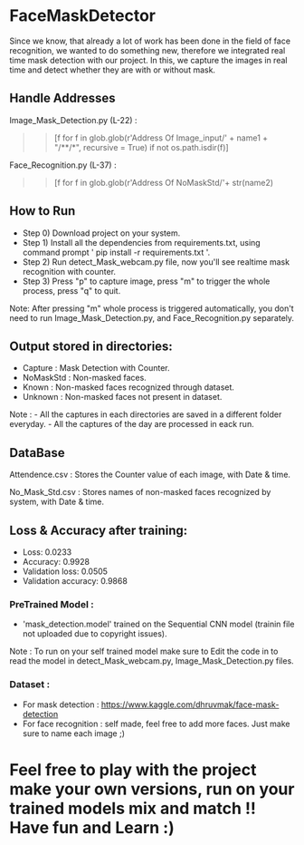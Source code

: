 # FaceMaskDetector 
Since we know, that already a lot of work has been done in the field of face recognition, we wanted to do something new, therefore we integrated real time mask detection with our project.
In this, we capture the images in real time and detect whether they are with or without mask.

## Handle Addresses
Image_Mask_Detection.py (L-22) : 
>>[f for f in glob.glob(r'Address Of Image_input/' + name1 + "/**/*", recursive = True) if not os.path.isdir(f)]

Face_Recognition.py (L-37) :
>>[f for f in glob.glob(r'Address Of NoMaskStd/'+ str(name2)

## How to Run
- Step 0) Download project on your system.
- Step 1) Install all the dependencies from requirements.txt, using command prompt ' pip install -r requirements.txt '.
- Step 2) Run detect_Mask_webcam.py file, now you'll see realtime mask recognition with counter.
- Step 3) Press "p" to capture image, press "m" to trigger the whole process, press "q" to quit.

Note: After pressing "m" whole process is triggered automatically, you don't need to run Image_Mask_Detection.py, and Face_Recognition.py separately.

## Output stored in directories:
- Capture : Mask Detection with Counter.
- NoMaskStd : Non-masked faces.
- Known : Non-masked faces recognized through dataset.
- Unknown : Non-masked faces not present in dataset.


Note : - All the captures in each directories are saved in a different folder everyday.
       - All the captures of the day are processed in eack run.

## DataBase 
Attendence.csv : Stores the Counter value of each image, with Date & time.

No_Mask_Std.csv : Stores names of non-masked faces recognized by system, with Date & time.

## Loss & Accuracy after training:
- Loss: 0.0233 
- Accuracy: 0.9928 
- Validation loss: 0.0505
- Validation accuracy: 0.9868

### PreTrained Model : 
- 'mask_detection.model' trained on the Sequential CNN model (trainin file not uploaded due to copyright issues).

Note : To run on your self trained model make sure to Edit the code in to read the model in  detect_Mask_webcam.py, Image_Mask_Detection.py files.

### Dataset :
- For mask detection : https://www.kaggle.com/dhruvmak/face-mask-detection
- For face recognition : self made, feel free to add more faces. Just make sure to name each image ;)  


# Feel free to play with the project make your own versions, run on your trained models mix and match !! Have fun and Learn :)




